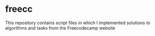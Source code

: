 # freecc
This repository contains script files in which I implemented solutions to algorithms and tasks from the Freecodecamp website
